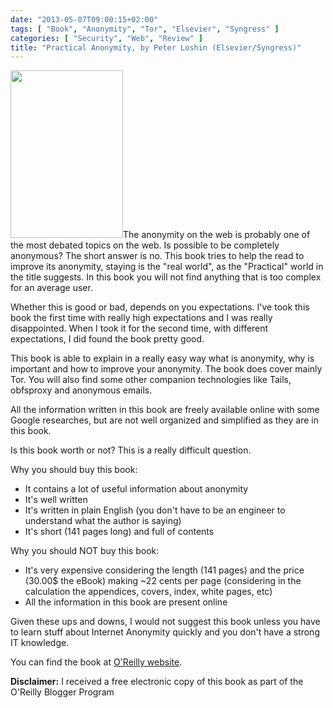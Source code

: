 ```yaml
---
date: "2013-05-07T09:00:15+02:00"
tags: [ "Book", "Anonymity", "Tor", "Elsevier", "Syngress" ]
categories: [ "Security", "Web", "Review" ]
title: "Practical Anonymity, by Peter Loshin (Elsevier/Syngress)"
---
```

<img class="alignleft" alt="" src="http://akamaicovers.oreilly.com/images/9780124104426/cat.gif" width="180" height="268" />The anonymity on the web is probably one of the most debated topics on the web. Is possible to be completely anonymous? The short answer is no. This book tries to help the read to improve its anonymity, staying is the "real world", as the "Practical" world in the title suggests. In this book you will not find anything that is too complex for an average user.

Whether this is good or bad, depends on you expectations. I've took this book the first time with really high expectations and I was really disappointed. When I took it for the second time, with different expectations, I did found the book pretty good.

This book is able to explain in a really easy way what is anonymity, why is important and how to improve your anonymity. The book does cover mainly Tor. You will also find some other companion technologies like Tails, obfsproxy and anonymous emails.

All the information written in this book are freely available online with some Google researches, but are not well organized and simplified as they are in this book.

Is this book worth or not? This is a really difficult question.

Why you should buy this book:

* It contains a lot of useful information about anonymity
* It's well written
* It's written in plain English (you don't have to be an engineer to understand what the author is saying)
* It's short (141 pages long) and full of contents

Why you should NOT buy this book:

* It's very expensive considering the length (141 pages) and the price (30.00$ the eBook) making ~22 cents per page (considering in the calculation the appendices, covers, index, white pages, etc)
* All the information in this book are present online

Given these ups and downs, I would not suggest this book unless you have to learn stuff about Internet Anonymity quickly and you don't have a strong IT knowledge.

You can find the book at [O'Reilly website](http://shop.oreilly.com/product/9780124104044.do).

**Disclaimer:** I received a free electronic copy of this book as part of the O'Reilly Blogger Program

